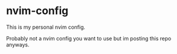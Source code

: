 # nvim-config
This is my personal nvim config.

Probably not a nvim config you want to use but im posting this repo anyways.

